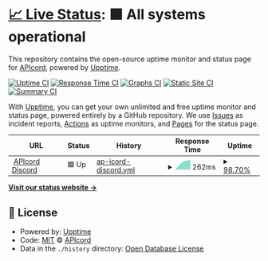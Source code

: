 # [📈 Live Status](https://APIcord.github.io/status): <!--live status--> **🟩 All systems operational**

This repository contains the open-source uptime monitor and status page for [APIcord](https://apicord.github.io), powered by [Upptime](https://github.com/upptime/upptime).

[![Uptime CI](https://github.com/APIcord/status/workflows/Uptime%20CI/badge.svg)](https://github.com/APIcord/status/actions?query=workflow%3A%22Uptime+CI%22)
[![Response Time CI](https://github.com/APIcord/status/workflows/Response%20Time%20CI/badge.svg)](https://github.com/APIcord/status/actions?query=workflow%3A%22Response+Time+CI%22)
[![Graphs CI](https://github.com/APIcord/status/workflows/Graphs%20CI/badge.svg)](https://github.com/APIcord/status/actions?query=workflow%3A%22Graphs+CI%22)
[![Static Site CI](https://github.com/APIcord/status/workflows/Static%20Site%20CI/badge.svg)](https://github.com/APIcord/status/actions?query=workflow%3A%22Static+Site+CI%22)
[![Summary CI](https://github.com/APIcord/status/workflows/Summary%20CI/badge.svg)](https://github.com/APIcord/status/actions?query=workflow%3A%22Summary+CI%22)

With [Upptime](https://upptime.js.org), you can get your own unlimited and free uptime monitor and status page, powered entirely by a GitHub repository. We use [Issues](https://github.com/APIcord/status/issues) as incident reports, [Actions](https://github.com/APIcord/status/actions) as uptime monitors, and [Pages](https://APIcord.github.io/status) for the status page.

<!--start: status pages-->
<!-- This summary is generated by Upptime (https://github.com/upptime/upptime) -->
<!-- Do not edit this manually, your changes will be overwritten -->
<!-- prettier-ignore -->
| URL | Status | History | Response Time | Uptime |
| --- | ------ | ------- | ------------- | ------ |
| <img alt="" src="https://favicons.githubusercontent.com/apidiscord.l64.repl.co" height="13"> [APIcord Discord](https://apidiscord.l64.repl.co) | 🟩 Up | [ap-icord-discord.yml](https://github.com/APIcord/status/commits/HEAD/history/ap-icord-discord.yml) | <details><summary><img alt="Response time graph" src="./graphs/ap-icord-discord/response-time-week.png" height="20"> 262ms</summary><br><a href="https://APIcord.github.io/status/history/ap-icord-discord"><img alt="Response time 262" src="https://img.shields.io/endpoint?url=https%3A%2F%2Fraw.githubusercontent.com%2FAPIcord%2Fstatus%2FHEAD%2Fapi%2Fap-icord-discord%2Fresponse-time.json"></a><br><a href="https://APIcord.github.io/status/history/ap-icord-discord"><img alt="24-hour response time 264" src="https://img.shields.io/endpoint?url=https%3A%2F%2Fraw.githubusercontent.com%2FAPIcord%2Fstatus%2FHEAD%2Fapi%2Fap-icord-discord%2Fresponse-time-day.json"></a><br><a href="https://APIcord.github.io/status/history/ap-icord-discord"><img alt="7-day response time 262" src="https://img.shields.io/endpoint?url=https%3A%2F%2Fraw.githubusercontent.com%2FAPIcord%2Fstatus%2FHEAD%2Fapi%2Fap-icord-discord%2Fresponse-time-week.json"></a><br><a href="https://APIcord.github.io/status/history/ap-icord-discord"><img alt="30-day response time 262" src="https://img.shields.io/endpoint?url=https%3A%2F%2Fraw.githubusercontent.com%2FAPIcord%2Fstatus%2FHEAD%2Fapi%2Fap-icord-discord%2Fresponse-time-month.json"></a><br><a href="https://APIcord.github.io/status/history/ap-icord-discord"><img alt="1-year response time 262" src="https://img.shields.io/endpoint?url=https%3A%2F%2Fraw.githubusercontent.com%2FAPIcord%2Fstatus%2FHEAD%2Fapi%2Fap-icord-discord%2Fresponse-time-year.json"></a></details> | <details><summary><a href="https://APIcord.github.io/status/history/ap-icord-discord">98.70%</a></summary><a href="https://APIcord.github.io/status/history/ap-icord-discord"><img alt="All-time uptime 98.70%" src="https://img.shields.io/endpoint?url=https%3A%2F%2Fraw.githubusercontent.com%2FAPIcord%2Fstatus%2FHEAD%2Fapi%2Fap-icord-discord%2Fuptime.json"></a><br><a href="https://APIcord.github.io/status/history/ap-icord-discord"><img alt="24-hour uptime 98.39%" src="https://img.shields.io/endpoint?url=https%3A%2F%2Fraw.githubusercontent.com%2FAPIcord%2Fstatus%2FHEAD%2Fapi%2Fap-icord-discord%2Fuptime-day.json"></a><br><a href="https://APIcord.github.io/status/history/ap-icord-discord"><img alt="7-day uptime 98.70%" src="https://img.shields.io/endpoint?url=https%3A%2F%2Fraw.githubusercontent.com%2FAPIcord%2Fstatus%2FHEAD%2Fapi%2Fap-icord-discord%2Fuptime-week.json"></a><br><a href="https://APIcord.github.io/status/history/ap-icord-discord"><img alt="30-day uptime 98.70%" src="https://img.shields.io/endpoint?url=https%3A%2F%2Fraw.githubusercontent.com%2FAPIcord%2Fstatus%2FHEAD%2Fapi%2Fap-icord-discord%2Fuptime-month.json"></a><br><a href="https://APIcord.github.io/status/history/ap-icord-discord"><img alt="1-year uptime 98.70%" src="https://img.shields.io/endpoint?url=https%3A%2F%2Fraw.githubusercontent.com%2FAPIcord%2Fstatus%2FHEAD%2Fapi%2Fap-icord-discord%2Fuptime-year.json"></a></details>

<!--end: status pages-->

[**Visit our status website →**](https://APIcord.github.io/status)

## 📄 License

- Powered by: [Upptime](https://github.com/upptime/upptime)
- Code: [MIT](./LICENSE) © [APIcord](https://apicord.github.io)
- Data in the `./history` directory: [Open Database License](https://opendatacommons.org/licenses/odbl/1-0/)
